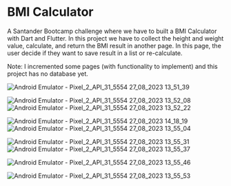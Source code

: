 # BMI Calculator

A Santander Bootcamp challenge where we have to built a BMI Calculator with Dart and Flutter. In this project we have to collect the height and weight value, calculate, and return the BMI result in another page. In this page, the user decide if they want to save result in a list or re-calculate. 

Note: I incremented some pages (with functionality to implement) and this project has no database yet.

![Android Emulator - Pixel_2_API_31_5554 27_08_2023 13_51_39](https://github.com/luthianopacheco/app-bmi_calculator/assets/131195495/33570097-046b-4c45-adad-1c2570e05842)

![Android Emulator - Pixel_2_API_31_5554 27_08_2023 13_52_08](https://github.com/luthianopacheco/app-bmi_calculator/assets/131195495/d3998493-edaf-4e6f-9e89-1cb4bd3dca8b) ![Android Emulator - Pixel_2_API_31_5554 27_08_2023 13_52_22](https://github.com/luthianopacheco/app-bmi_calculator/assets/131195495/bb12c05f-b544-42e9-9f9f-dd9a717a705a)

![Android Emulator - Pixel_2_API_31_5554 27_08_2023 14_18_19](https://github.com/luthianopacheco/app-bmi_calculator/assets/131195495/2820c605-ac8f-4dd4-82cf-bbc404f207a1) ![Android Emulator - Pixel_2_API_31_5554 27_08_2023 13_55_04](https://github.com/luthianopacheco/app-bmi_calculator/assets/131195495/3c5ad6e2-bbee-40b1-b08c-32cbc1ad6675) 

![Android Emulator - Pixel_2_API_31_5554 27_08_2023 13_55_31](https://github.com/luthianopacheco/app-bmi_calculator/assets/131195495/f2dadb5a-4745-40f4-82a6-07915073244a) ![Android Emulator - Pixel_2_API_31_5554 27_08_2023 13_55_37](https://github.com/luthianopacheco/app-bmi_calculator/assets/131195495/2d1bfc02-1825-4846-8634-75c47ccd3c43)


![Android Emulator - Pixel_2_API_31_5554 27_08_2023 13_55_46](https://github.com/luthianopacheco/app-bmi_calculator/assets/131195495/d84f3c1b-6612-458a-8792-33d0c31a350f)

![Android Emulator - Pixel_2_API_31_5554 27_08_2023 13_55_53](https://github.com/luthianopacheco/app-bmi_calculator/assets/131195495/5dfb3cb7-1de6-4bde-a0ea-ee7993c53ace)


